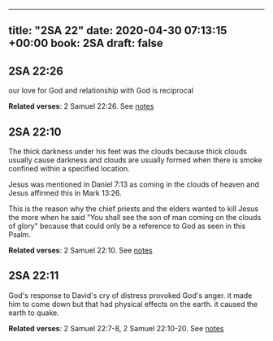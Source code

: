 
---
title: "2SA 22"
date: 2020-04-30 07:13:15 +00:00
book: 2SA
draft: false
---

## 2SA 22:26

our love for God and relationship with God is reciprocal

**Related verses**: 2 Samuel 22:26. See [notes](https://my.bible.com/notes/3418985189148975681)


## 2SA 22:10

The thick darkness under his feet was the clouds because thick clouds usually cause darkness and clouds are usually formed when there is smoke confined within a specified location.

Jesus was mentioned in Daniel 7:13 as coming in the clouds of heaven and Jesus affirmed this in Mark 13:26.

This is the reason why the chief priests and the elders wanted to kill Jesus the more when he said "You shall see the son of man coming on the clouds of glory" because that could only be a reference to God as seen in this Psalm.

**Related verses**: 2 Samuel 22:10. See [notes](https://my.bible.com/notes/3418243982575788967)


## 2SA 22:11

God's response to David's cry of distress provoked God's anger. it made him to come down but that had physical effects on the earth. it caused the earth to quake.

**Related verses**: 2 Samuel 22:7-8, 2 Samuel 22:10-20. See [notes](https://my.bible.com/notes/3418240123967103870)

